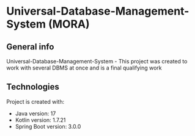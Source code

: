 # Universal-Database-Management-System (MORA)



## General info
Universal-Database-Management-System - This project was created to work with several DBMS at once and is a final qualifying work

## Technologies
Project is created with:
* Java version: 17
* Kotlin version: 1.7.21
* Spring Boot version: 3.0.0
